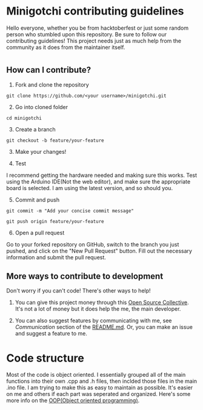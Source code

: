 # Minigotchi contributing guidelines
Hello everyone, whether you be from hacktoberfest or just some random person who stumbled upon this repository. Be sure to follow our contributing guidelines! This project needs just as much help from the community as it does from the maintainer itself.
#
## How can I contribute?
1. Fork and clone the repository

`git clone https://github.com/<your username>/minigotchi.git`

2. Go into cloned folder

`cd minigotchi`

3. Create a branch

`git checkout -b feature/your-feature`

3. Make your changes!

4. Test

I recommend getting the hardware needed and making sure this works. Test using the Arduino IDE(Not the web editor), and make sure the appropriate board is selected. I am using the latest version, and so should you.

5. Commit and push

`git commit -m "Add your concise commit message"`

`git push origin feature/your-feature`

6. Open a pull request

Go to your forked repository on GitHub, switch to the branch you just pushed, and click on the "New Pull Request" button. Fill out the necessary information and submit the pull request.
##
## More ways to contribute to development

Don't worry if you can't code! There's other ways to help!

1. You can give this project money through this [Open Source Collective](https://opencollective.com/minigotchi). It's not a lot of money but it does help the me, the main developer. 

2. You can also suggest features by communicating with me, see *Communication* section of the [README.md](README.md). Or, you can make an issue and suggest a feature to me. 

##
# Code structure
Most of the code is object oriented. I essentially grouped all of the main functions into their own .cpp and .h files, then inclded those files in the main .ino file. I am trying to make this as easy to maintain as possible. It's easier on me and others if each part was seperated and organized. Here's some more info on the [OOP(Object oriented programming)](https://en.wikipedia.org/wiki/Object-oriented_programming).
#
